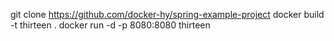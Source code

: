 git clone https://github.com/docker-hy/spring-example-project
docker build -t thirteen .
docker run -d -p 8080:8080 thirteen
